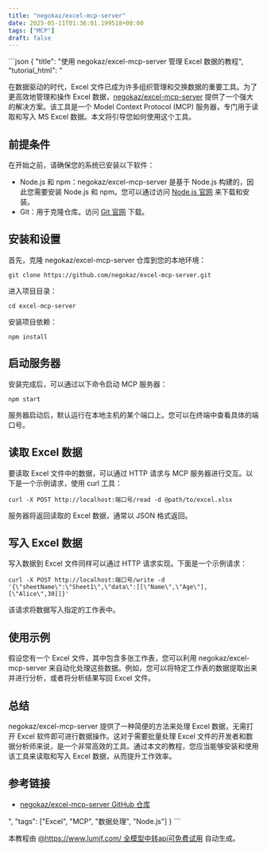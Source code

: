 ```yaml
---
title: "negokaz/excel-mcp-server"
date: 2025-05-11T01:36:01.199518+00:00
tags: ["MCP"]
draft: false
---
```


<p>```json
{
  "title": "使用 negokaz/excel-mcp-server 管理 Excel 数据的教程",
  "tutorial_html": "<p>在数据驱动的时代，Excel 文件已成为许多组织管理和交换数据的重要工具。为了更高效地管理和操作 Excel 数据，<a href=\"https://github.com/negokaz/excel-mcp-server\">negokaz/excel-mcp-server</a> 提供了一个强大的解决方案。该工具是一个 Model Context Protocol (MCP) 服务器，专门用于读取和写入 MS Excel 数据。本文将引导您如何使用这个工具。</p><h2>前提条件</h2><p>在开始之前，请确保您的系统已安装以下软件：</p><ul><li>Node.js 和 npm：negokaz/excel-mcp-server 是基于 Node.js 构建的，因此您需要安装 Node.js 和 npm。您可以通过访问 <a href=\"https://nodejs.org/\">Node.js 官网</a> 来下载和安装。</li><li>Git：用于克隆仓库。访问 <a href=\"https://git-scm.com/\">Git 官网</a> 下载。</li></ul><h2>安装和设置</h2><p>首先，克隆 negokaz/excel-mcp-server 仓库到您的本地环境：</p><pre><code>git clone https://github.com/negokaz/excel-mcp-server.git</code></pre><p>进入项目目录：</p><pre><code>cd excel-mcp-server</code></pre><p>安装项目依赖：</p><pre><code>npm install</code></pre><h2>启动服务器</h2><p>安装完成后，可以通过以下命令启动 MCP 服务器：</p><pre><code>npm start</code></pre><p>服务器启动后，默认运行在本地主机的某个端口上。您可以在终端中查看具体的端口号。</p><h2>读取 Excel 数据</h2><p>要读取 Excel 文件中的数据，可以通过 HTTP 请求与 MCP 服务器进行交互。以下是一个示例请求，使用 curl 工具：</p><pre><code>curl -X POST http://localhost:端口号/read -d @path/to/excel.xlsx</code></pre><p>服务器将返回读取的 Excel 数据，通常以 JSON 格式返回。</p><h2>写入 Excel 数据</h2><p>写入数据到 Excel 文件同样可以通过 HTTP 请求实现。下面是一个示例请求：</p><pre><code>curl -X POST http://localhost:端口号/write -d '{\"sheetName\":\"Sheet1\",\"data\":[[\"Name\",\"Age\"],[\"Alice\",30]]}'</code></pre><p>该请求将数据写入指定的工作表中。</p><h2>使用示例</h2><p>假设您有一个 Excel 文件，其中包含多张工作表，您可以利用 negokaz/excel-mcp-server 来自动化处理这些数据。例如，您可以将特定工作表的数据提取出来并进行分析，或者将分析结果写回 Excel 文件。</p><h2>总结</h2><p>negokaz/excel-mcp-server 提供了一种简便的方法来处理 Excel 数据，无需打开 Excel 软件即可进行数据操作。这对于需要批量处理 Excel 文件的开发者和数据分析师来说，是一个非常高效的工具。通过本文的教程，您应当能够安装和使用该工具来读取和写入 Excel 数据，从而提升工作效率。</p><h2>参考链接</h2><ul><li><a href=\"https://github.com/negokaz/excel-mcp-server\">negokaz/excel-mcp-server GitHub 仓库</a></li></ul>",
  "tags": ["Excel", "MCP", "数据处理", "Node.js"]
}
```</p><p>本教程由 <a href="https://www.lumjf.com/" target="_blank">@https://www.lumjf.com/ 全模型中转api可免费试用</a> 自动生成。</p>